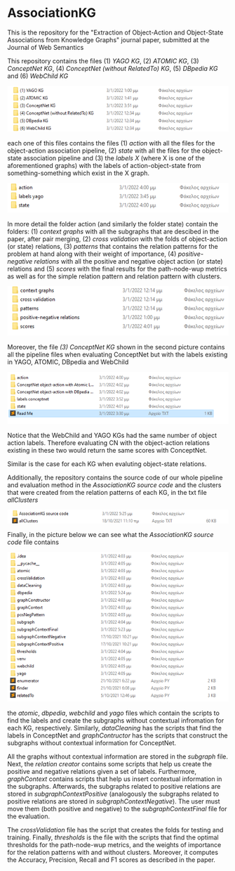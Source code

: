 # AssociationKG
This is the repository for the "Extraction of Object-Action and Object-State Associations from Knowledge Graphs" journal paper, submitted at the Journal of Web Semantics

This repository contains the files (1) _YAGO KG_, (2) _ATOMIC KG_, (3) _ConceptNet KG_, (4) _ConceptNet (without RelatedTo) KG_, (5) _DBpedia KG_ and (6) _WebChild KG_  

![kgs.png](https://github.com/valexande/AssociationKG/blob/main/kgs.png)

each one of this files contains the files (1) _action_ with all the files for the object-action association pipeline, (2) _state_ with all the files for the object-state association pipeline and (3) the _labels X_ (where X is one of the aforementioned graphs) with the labels of action-object-state from something-something which exist in the X graph.

![info_kg.png](https://github.com/valexande/AssociationKG/blob/main/info_kg.png)


In more detail the folder action (and similarly the folder state) contain the folders: (1) _context graphs_ with all the subgraphs that are descibed in the paper, after pair merging, (2) _cross validation_ with the folds of object-action (or state) relations, (3) _patterns_ that contains the relation patterns for the problem at hand along with their weight of importance, (4) _positive-negative relations_ with all the positive and negative object action (or state) relations and (5) _scores_ with the final results for the path-node-wup metrics as well as for the simple relation pattern and relation pattern with clusters.

![more_info.png](https://github.com/valexande/AssociationKG/blob/main/more_info.png)

Moreover, the file _(3) ConceptNet KG_ shown in the second picture contains all the pipeline files when evaluating ConceptNet but with the labels existing in YAGO, ATOMIC, DBpedia and WebChild

![different_label_cn.png](https://github.com/valexande/AssociationKG/blob/main/different_label_cn.png)

Notice that the WebChild and YAGO KGs had the same number of object action labels. Therefore evaluating CN with the object-action relations existing in these two would return the same scores with ConceptNet.

Similar is the case for each KG when evaluting object-state relations.



Additionally, the repository contains the source code of our whole pipeline and evaluation method in the _AssociationKG source code_ and the clusters that were created from the relation patterns of each KG, in the txt file _allClusters_

![source_cluster.png](https://github.com/valexande/AssociationKG/blob/main/source_cluster.png)

Finally, in the picture below we can see what the _AssociationKG source code_ file contains

![source_all.png](https://github.com/valexande/AssociationKG/blob/main/source_all.png)

the _atomic_, _dbpedia_, _webchild_ and _yago_ files which contain the scripts to find the labels and create the subgraphs without contextual infromation for each KG, respectively. Similarly, _dataCleaning_ has the scripts that find the labels in ConceptNet and _graphContructor_ has the scripts that construct the subgraphs without contextual information for ConceptNet. 

All the graphs without contextual information are stored in the _subgraph_ file. Next, the _relation creator_ contains some scripts that help us create the positive and negative relations given a set of labels. Furthermore, _graphContext_ contains scripts that help us insert contextual information in the subgraphs. Afterwards, the subgraphs related to positive relations are stored in _subgraphContextPositive_ (analogously the  subgraphs related to positive relations are stored in _subgraphContextNegative_). The user must move them (both positive and negative) to the _subgraphContextFinal_ file for the evaluation. 

The _crossValidation_ file has the script that creates the folds for testing and training. Finally, _thresholds_ is the file with the scripts that find the optimal thresholds for the path-node-wup metrics, and the weights of importance for the relation patterns with and without clusters. Moreover, it computes the Accuracy, Precision, Recall and F1 scores as described in the paper.
